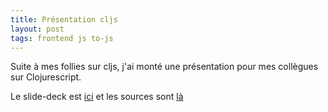 ```yaml
---
title: Présentation cljs
layout: post
tags: frontend js to-js
---
```



Suite à mes follies sur cljs, j'ai monté une présentation pour mes collègues sur
Clojurescript.

Le slide-deck est [ici](http://benzen.github.io/cljs-presentation) et les sources sont [là](https://github.com/benzen/cljs-presentation)


